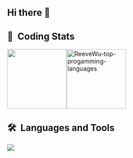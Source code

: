 ## Hi there 👋

## 📌 &nbsp;Coding Stats

<div style="display:flex;justify-content:left;">
  <img align="" height="137px" src="https://github-readme-stats.vercel.app/api/top-langs/?username=ReeveWu&theme=shadow_blue&langs_count=6&hide=tex,assembly＆hide_border=false&count_private=true&layout=compact&size_weight=1&count_weight=0" />
  <!-- <img align="" height="137px" src="https://github-readme-streak-stats.herokuapp.com/?user=ReeveWu&theme=vue-dark&hide_border=false" alt="ReeveWu-top-progamming-languages" /> -->
  <img align="" height="137px" src="https://github-readme-stats.vercel.app/api?username=ReeveWu&theme=shadow_blue&hide_border=false&count_private=true&show_icons=true&include_all_commits=false" alt="ReeveWu-top-progamming-languages" />
</div>

## 🛠 &nbsp;Languages and Tools

<p align="left">
  <a href="https://skillicons.dev">
    <img src="https://skillicons.dev/icons?i=python,c,arduino,bash,html,css,js,docker,fastapi,figma,git,ai,mysql,tensorflow,vim,vscode&theme=light&perline=8" />
  </a>
</p>

<!--
**ReeveWu/ReeveWu** is a ✨ _special_ ✨ repository because its `README.md` (this file) appears on your GitHub profile.

Here are some ideas to get you started:

- 🔭 I’m currently working on ...
- 🌱 I’m currently learning ...
- 👯 I’m looking to collaborate on ...
- 🤔 I’m looking for help with ...
- 💬 Ask me about ...
- 📫 How to reach me: ...
- 😄 Pronouns: ...
- ⚡ Fun fact: ...
-->

